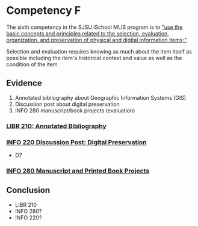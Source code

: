 # Competency F


The sixth competency in the SJSU iSchool MLIS program is to ["use the basic concepts and principles related to the selection, evaluation, organization, and preservation of physical and digital information items;"](http://ischool.sjsu.edu/current-students/courses/core-competencies).


Selection and evaluation requires knowing as much about the item itself as possible including the item's historical context and value as well as the condition of the item 

## Evidence

1. Annotated bibliography about Geographic Information Systems (GIS)
2. Discussion post about digital preservation
3. INFO 280 manuscript/book projects (evaluation)

### [LIBR 210: Annotated Bibliography](http://greeve.github.io/lib/biblio/gis/)

### [INFO 220 Discussion Post: Digital Preservation]() 

- D7

### [INFO 280 Manuscript and Printed Book Projects]()

## Conclusion

- LIBR 210
- INFO 280?
- INFO 220?
